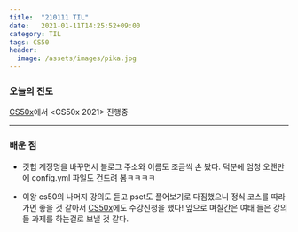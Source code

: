 ```yaml
---
title:  "210111 TIL"
date:   2021-01-11T14:25:52+09:00
category: TIL
tags: CS50
header:
  image: /assets/images/pika.jpg
---
```


<h3>오늘의 진도</h3>

[CS50x](https://cs50.harvard.edu/x/2021/)에서 <CS50x 2021> 진행중

<hr>

<h3>배운 점</h3>

 - 깃헙 계정명을 바꾸면서 블로그 주소와 이름도 조금씩 손 봤다. 덕분에 엄청 오랜만에 config.yml 파일도 건드려 봄ㅋㅋㅋㅋ

 - 이왕 cs50의 나머지 강의도 듣고 pset도 풀어보기로 다짐했으니 정식 코스를 따라가면 좋을 것 같아서 [CS50x](https://cs50.harvard.edu/x/2021/)에도 수강신청을 했다! 
앞으로 며칠간은 여태 들은 강의들 과제를 하는걸로 보낼 것 같다. 